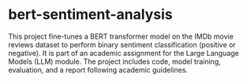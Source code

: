 # bert-sentiment-analysis
This project fine-tunes a BERT transformer model on the IMDb movie reviews dataset to perform binary sentiment classification (positive or negative). 
It is part of an academic assignment for the Large Language Models (LLM) module. 
The project includes code, model training, evaluation, and a report following academic guidelines.
